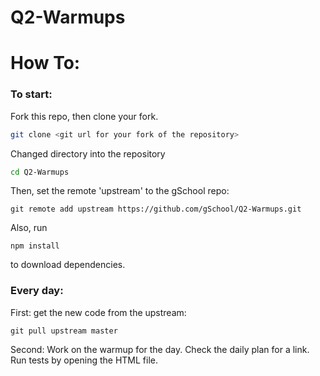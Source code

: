 # Q2-Warmups

# How To:

### To start:

Fork this repo, then clone your fork.

```bash
git clone <git url for your fork of the repository>
```

Changed directory into the repository

```bash
cd Q2-Warmups
```

Then, set the remote 'upstream' to the gSchool repo:

```
git remote add upstream https://github.com/gSchool/Q2-Warmups.git
```

Also, run

```
npm install
```

to download dependencies.

### Every day:

First: get the new code from the upstream:

```
git pull upstream master
```

Second: Work on the warmup for the day. Check the daily plan for a link. Run tests by opening the HTML file.

